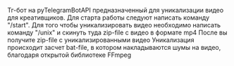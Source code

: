 Тг-бот на pyTelegramBotAPI предназначенный для уникализации видео для креативщиков. Для старта работы следуют написать команду "/start".
Для того чтобы уникализировать видео необходимо написать команду "/unix" и скинуть туда zip-file с видео в формате mp4
После вы получите zip-file с уникализированными видео
Уникализация происходит засчет bat-file, в котором накладываются шумы на видео, благодаря открытой библиотеке FFmpeg
